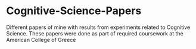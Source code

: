 # Cognitive-Science-Papers
Different papers of mine with results from experiments related to Cognitive Science. These papers were done as part of required coursework at the American College of Greece
